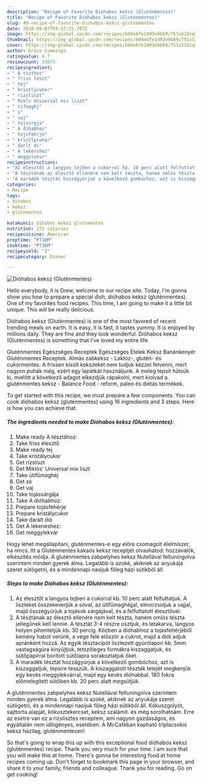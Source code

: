 ```yaml
---
description: "Recipe of Favorite Dióhabos keksz (Gluténmentes)"
title: "Recipe of Favorite Dióhabos keksz (Gluténmentes)"
slug: 49-recipe-of-favorite-diohabos-keksz-glutenmentes
date: 2020-09-07T03:37:21.707Z
image: https://img-global.cpcdn.com/recipes/b04ebfe1493e9b69/751x532cq70/diohabos-keksz-glutenmentes-recept-foto.jpg
thumbnail: https://img-global.cpcdn.com/recipes/b04ebfe1493e9b69/751x532cq70/diohabos-keksz-glutenmentes-recept-foto.jpg
cover: https://img-global.cpcdn.com/recipes/b04ebfe1493e9b69/751x532cq70/diohabos-keksz-glutenmentes-recept-foto.jpg
author: Grace Cummings
ratingvalue: 4.7
reviewcount: 33673
recipeingredient:
- " A tszthoz"
- " friss leszt"
- " tej"
- " kristlycukor"
- " rizsliszt"
- " Mikls Universal mix liszt"
- " tifmaghj"
- " s"
- " vaj"
- " tojssrgja"
- " A dihabhoz"
- " tojsfehrje"
- " kristlycukor"
- " darlt di"
- " A lekenshez"
- " meggylekvr"
recipeinstructions:
- "Az élesztőt a langyos tejben a cukorral kb. 10 perc alatt felfuttatjuk. A liszteket összekeverjük a sóval, az útifűmaghéjjal, elmorzsoljuk a vajjal, majd összegyúrjuk a tojások sárgájával, és a felfuttatott élesztővel."
- "A tésztának az élesztő ellenére nem kelt tészta, hanem omlós tészta jellegűnek kell lennie. A tésztát 3-4 részre osztjuk, és letakarva, langyos helyen pihentetjük kb. 30 percig. Közben a dióhabhoz a tojásfehérjéből kemény habot verünk, a vége felé először a cukrot, majd a diót adjuk apránként hozzá. Az egyik tésztacipót lisztezett gyúrólapon kb. 5mm vastagságúra kinyújtjuk, tetszőleges formákra kiszaggatjuk, és sütőpapírral borított sütőlapra sorakoztatjuk őket."
- "A maradék tésztát hozzágyúrjuk a következő gombóchoz, azt is kiszaggatjuk, tepsire tesszük. A kiszaggatott tészták tetejét megkenjük egy kevés meggylekvárral, majd egy kevés dióhabbal. 180 fokra előmelegített sütőben kb. 20 perc alatt megsütjük."
categories:
- Recipe
tags:
- dihabos
- keksz
- glutnmentes

katakunci: dihabos keksz glutnmentes 
nutrition: 271 calories
recipecuisine: American
preptime: "PT10M"
cooktime: "PT36M"
recipeyield: "1"
recipecategory: Dinner

---
```



![Dióhabos keksz (Gluténmentes)](https://img-global.cpcdn.com/recipes/b04ebfe1493e9b69/751x532cq70/diohabos-keksz-glutenmentes-recept-foto.jpg)

Hello everybody, it is Drew, welcome to our recipe site. Today, I'm gonna show you how to prepare a special dish, dióhabos keksz (gluténmentes). One of my favorites food recipes. This time, I am going to make it a little bit unique. This will be really delicious.

Dióhabos keksz (Gluténmentes) is one of the most favored of recent trending meals on earth. It is easy, it is fast, it tastes yummy. It is enjoyed by millions daily. They are fine and they look wonderful. Dióhabos keksz (Gluténmentes) is something that I've loved my entire life.

Gluténmentes Egészséges Receptek Egészséges Ételek Keksz Banánkenyér Gluténmentes Receptek. Almás zabkeksz - Laktóz-, glutén- és cukormentes. A frissen kisült kekszeket nem tudjuk kézzel felvenni, mert nagyon puhák még, ezért egy lapátkát használjunk. A meleg tepsit hűtsük ki, mielőtt a következő adagot elkezdjük rápakolni, mert kiolvad a. gluténmentes keksz - Balance Food - reform, paleo és diétás termékek.


To get started with this recipe, we must prepare a few components. You can cook dióhabos keksz (gluténmentes) using 16 ingredients and 3 steps. Here is how you can achieve that.

<!--inarticleads1-->

##### The ingredients needed to make Dióhabos keksz (Gluténmentes):

1. Make ready  A tésztához:
1. Take  friss élesztő
1. Make ready  tej
1. Take  kristálycukor
1. Get  rizsliszt
1. Get  Miklós&#39; Universal mix liszt
1. Take  útifűmaghéj
1. Get  só
1. Get  vaj
1. Take  tojássárgája
1. Take  A dióhabhoz:
1. Prepare  tojásfehérje
1. Prepare  kristálycukor
1. Take  darált dió
1. Get  A lekenéshez:
1. Get  meggylekvár


Hogy lehet megállapítani, gluténmentes-e egy előre csomagolt élelmiszer, ha nincs. Itt a Gluténmentes kakaós keksz receptjét olvashatod: hozzávalók, elkészítés módja. A gluténmentes zabpelyhes keksz Nutellával feltuningolva szerintem minden gyerek álma. Legalább is azoké, akiknek az anyukája szeret sütögetni, és a mindennapi nasijuk főleg házi sütikből áll. 

<!--inarticleads2-->

##### Steps to make Dióhabos keksz (Gluténmentes):

1. Az élesztőt a langyos tejben a cukorral kb. 10 perc alatt felfuttatjuk. A liszteket összekeverjük a sóval, az útifűmaghéjjal, elmorzsoljuk a vajjal, majd összegyúrjuk a tojások sárgájával, és a felfuttatott élesztővel.
1. A tésztának az élesztő ellenére nem kelt tészta, hanem omlós tészta jellegűnek kell lennie. A tésztát 3-4 részre osztjuk, és letakarva, langyos helyen pihentetjük kb. 30 percig. Közben a dióhabhoz a tojásfehérjéből kemény habot verünk, a vége felé először a cukrot, majd a diót adjuk apránként hozzá. Az egyik tésztacipót lisztezett gyúrólapon kb. 5mm vastagságúra kinyújtjuk, tetszőleges formákra kiszaggatjuk, és sütőpapírral borított sütőlapra sorakoztatjuk őket.
1. A maradék tésztát hozzágyúrjuk a következő gombóchoz, azt is kiszaggatjuk, tepsire tesszük. A kiszaggatott tészták tetejét megkenjük egy kevés meggylekvárral, majd egy kevés dióhabbal. 180 fokra előmelegített sütőben kb. 20 perc alatt megsütjük.


A gluténmentes zabpelyhes keksz Nutellával feltuningolva szerintem minden gyerek álma. Legalább is azoké, akiknek az anyukája szeret sütögetni, és a mindennapi nasijuk főleg házi sütikből áll. Kókuszgolyót, sajttorta alapját, kókusztekercset, keksz szalámit. és még sorolhatnám. Erre az esetre van ez a rizslisztes receptem, ami nagyon gazdaságos, és egyáltalán nem időigényes, esetében. A McCaféban kapható triplacsokis keksz házilag, gluténmentesen! 

So that's going to wrap this up with this exceptional food dióhabos keksz (gluténmentes) recipe. Thank you very much for your time. I am sure that you will make this at home. There's gonna be interesting food at home recipes coming up. Don't forget to bookmark this page in your browser, and share it to your family, friends and colleague. Thank you for reading. Go on get cooking!
